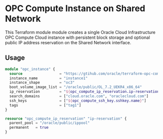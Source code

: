 OPC Compute Instance on Shared Network
======================================

This Terraform module module creates a single Oracle Cloud Infrastructure OPC Compute Cloud instance with persistent block storage and optional public IP address reservation on the Shared Network interface.

Usage
-----

```tf
module "opc_instance" {
  source                 = "https://gtihub.com/oracle/terraform-opc-compute-instance"
  instance_name          = "instance1"
  instance_shape         = "oc3"
  boot_volume_image_list = "/oracle/public/OL_7.2_UEKR4_x86_64"
  ip_reservation         = "${opc_compute_ip_reservation.ip-reservation.name}"
  search_domains         = ["cloud.oracle.com", "oraclecloud.com"]
  ssh_keys               = ["${opc_compute_ssh_key.sshkey.name}"]
  tags                   = ["tag1"]
}

resource "opc_compute_ip_reservation" "ip-reservation" {
  parent_pool = "/oracle/public/ippool"
  permanent   = true
}
```
